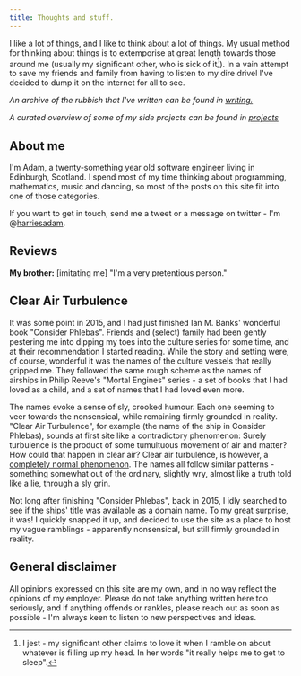 ```yaml
---
title: Thoughts and stuff.
---
```

 
I like a lot of things, and I like to think about a lot of things. My usual method for thinking about things is to extemporise at great length towards those around me (usually my significant other, who is sick of it[^1]). In a vain attempt to save my friends and family from having to listen to my dire drivel  I've decided to dump it on the internet for all to see. 

*An archive of the rubbish that I've written can be found in [writing.](/writing.html)*

*A curated overview of some of my side projects can be found in [projects](/projects.html)*

## About me

I'm Adam, a twenty-something year old software engineer living in Edinburgh, Scotland. I spend most of my time thinking about programming, mathematics, music and dancing, so most of the posts on this site fit into one of those categories.

If you want to get in touch, send me a tweet or a message on twitter - I'm @[harriesadam](https://twitter.com/harriesadam).

## Reviews

**My brother:** [imitating me] "I'm a very pretentious person."

## Clear Air Turbulence

It was some point in 2015, and I had just finished Ian M. Banks' wonderful book "Consider Phlebas". Friends and (select) family had been gently pestering me into dipping my toes into the culture series for some time, and at their recommendation I started reading. While the story and setting were, of course, wonderful it was the names of the culture vessels that really gripped me. They followed the same rough scheme as the names of airships in Philip Reeve's "Mortal Engines" series - a set of books that I had loved as a child, and a set of names that I had loved even more. 

The names evoke a sense of sly, crooked humour. Each one seeming to veer towards the nonsensical, while remaining firmly grounded in reality. "Clear Air Turbulence", for example (the name of the ship in Consider Phlebas), sounds at first site like a contradictory phenomenon: Surely turbulence is the product of some tumultuous movement of air and matter? How could that happen in clear air? Clear air turbulence, is however, a [completely normal phenomenon](https://en.wikipedia.org/wiki/Clear-air_turbulence). The names all follow similar patterns - something somewhat out of the ordinary, slightly wry, almost like a truth told like a lie, through a sly grin.  

Not long after finishing "Consider Phlebas", back in 2015, I idly searched to see if the ships' title was available as a domain name. To my great surprise, it was! I quickly snapped it up, and decided to use the site as a place to host my vague ramblings - apparently nonsensical, but still firmly grounded in reality. 

## General disclaimer

All opinions expressed on this site are my own, and in no way reflect the opinions of my employer. Please do not take anything written here too seriously, and if anything offends or rankles, please reach out as soon as possible - I'm always keen to listen to new perspectives and ideas.  

[^1]: I jest - my significant other claims to love it when I ramble on about whatever is filling up my head. In her words "it really helps me to get to sleep". 
